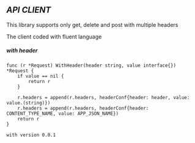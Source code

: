 ## *API CLIENT*

This library supports only get, delete and post with multiple headers

The client coded with fluent language

##### *with header*
```
func (r *Request) WithHeader(header string, value interface{}) *Request {
	if value == nil {
		return r
	}

	r.headers = append(r.headers, headerConf{header: header, value: value.(string)})
	r.headers = append(r.headers, headerConf{header: CONTENT_TYPE_NAME, value: APP_JSON_NAME})
	return r
}

with version 0.0.1

```